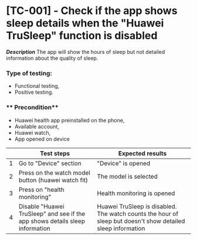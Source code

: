 # **[TC-001] - Check if the app shows sleep details when the "Huawei TruSleep" function is disabled**

**_Description_**
The app will show the hours of sleep but not detailed information about the quality of sleep.

### **Type of testing:**

- Functional testing,
- Positive testing.

### ** Precondition**

- Huawei health app preinstalled on the phone,
- Available account,
- Huawei watch,
- App opened on device

|     | **Test steps**                                                               | **Expected results**                                                                                        |
| --- | ---------------------------------------------------------------------------- | ----------------------------------------------------------------------------------------------------------- |
| 1   | Go to "Device" section                                                       | "Device" is opened                                                                                          |
| 2   | Press on the watch model button (huawei watch fit)                           | The model is selected                                                                                       |
| 3   | Press on "health monitoring"                                                 | Health monitoring is opened                                                                                 |
| 4   | Disable "Huawei TruSleep" and see if the app shows details sleep information | Huawei TruSleep is disabled. The watch counts the hour of sleep but doesn't show detailed sleep information |
